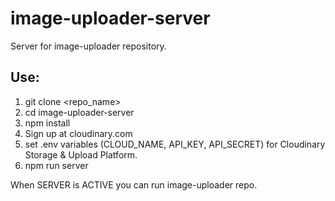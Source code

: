 # image-uploader-server
Server for image-uploader repository.

## Use:
1. git clone <repo_name>
2. cd image-uploader-server
3. npm install
4. Sign up at cloudinary.com
5. set .env variables (CLOUD_NAME, API_KEY, API_SECRET) for Cloudinary Storage & Upload Platform.
6. npm run server

When SERVER is ACTIVE you can run image-uploader repo.
